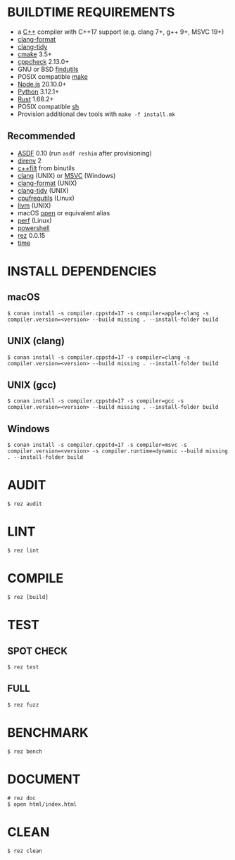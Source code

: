 # BUILDTIME REQUIREMENTS

* a [C++](https://www.cplusplus.com/) compiler with C++17 support (e.g. clang 7+, g++ 9+, MSVC 19+)
* [clang-format](https://clang.llvm.org/docs/ClangFormat.html)
* [clang-tidy](https://clang.llvm.org/extra/clang-tidy/)
* [cmake](https://cmake.org/) 3.5+
* [cppcheck](https://cppcheck.sourceforge.io/) 2.13.0+
* GNU or BSD [findutils](https://en.wikipedia.org/wiki/Find_(Unix))
* POSIX compatible [make](https://pubs.opengroup.org/onlinepubs/9699919799/utilities/make.html)
* [Node.js](https://nodejs.org/en) 20.10.0+
* [Python](https://www.python.org/) 3.12.1+
* [Rust](https://www.rust-lang.org/en-US/) 1.68.2+
* POSIX compatible [sh](https://pubs.opengroup.org/onlinepubs/9699919799/utilities/sh.html)
* Provision additional dev tools with `make -f install.mk`

## Recommended

* [ASDF](https://asdf-vm.com/) 0.10 (run `asdf reshim` after provisioning)
* [direnv](https://direnv.net/) 2
* [c++filt](https://linux.die.net/man/1/c++filt) from binutils
* [clang](https://clang.llvm.org/) (UNIX) or [MSVC](https://gist.github.com/mcandre/5ceb67ad44f6b974d33bcddedcb16e89) (Windows)
* [clang-format](https://clang.llvm.org/docs/ClangFormat.html) (UNIX)
* [clang-tidy](https://clang.llvm.org/extra/clang-tidy/) (UNIX)
* [cpufrequtils](https://linux.die.net/man/1/cpufreq-set) (Linux)
* [llvm](https://llvm.org/) (UNIX)
* macOS [open](https://ss64.com/mac/open.html) or equivalent alias
* [perf](https://perf.wiki.kernel.org/index.php/Main_Page) (Linux)
* [powershell](https://docs.microsoft.com/en-us/powershell/)
* [rez](https://github.com/mcandre/rez) 0.0.15
* [time](https://linux.die.net/man/1/time)

# INSTALL DEPENDENCIES

## macOS

```console
$ conan install -s compiler.cppstd=17 -s compiler=apple-clang -s compiler.version=<version> --build missing . --install-folder build
```

## UNIX (clang)

```console
$ conan install -s compiler.cppstd=17 -s compiler=clang -s compiler.version=<version> --build missing . --install-folder build
```

## UNIX (gcc)

```console
$ conan install -s compiler.cppstd=17 -s compiler=gcc -s compiler.version=<version> --build missing . --install-folder build
```

## Windows

```console
$ conan install -s compiler.cppstd=17 -s compiler=msvc -s compiler.version=<version> -s compiler.runtime=dynamic --build missing . --install-folder build
```

# AUDIT

```console
$ rez audit
```

# LINT

```console
$ rez lint
```

# COMPILE

```console
$ rez [build]
```

# TEST

## SPOT CHECK

```console
$ rez test
```

## FULL

```console
$ rez fuzz
```

# BENCHMARK

```console
$ rez bench
```

# DOCUMENT

```console
# rez doc
$ open html/index.html
```

# CLEAN

```console
$ rez clean
```
